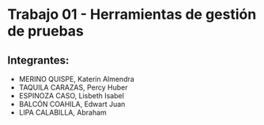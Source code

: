 ﻿# Trabajo 01 - Herramientas de gestión de pruebas

## Integrantes:

* MERINO QUISPE, Katerin Almendra
* TAQUILA CARAZAS, Percy Huber
* ESPINOZA CASO, Lisbeth Isabel
* BALCÓN COAHILA, Edwart Juan
* LIPA CALABILLA, Abraham
